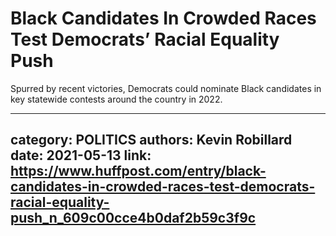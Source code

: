 # Black Candidates In Crowded Races Test Democrats’ Racial Equality Push

Spurred by recent victories, Democrats could nominate Black candidates in key statewide contests around the country in 2022.

---
category: POLITICS
authors: Kevin Robillard
date: 2021-05-13
link: https://www.huffpost.com/entry/black-candidates-in-crowded-races-test-democrats-racial-equality-push_n_609c00cce4b0daf2b59c3f9c
---
